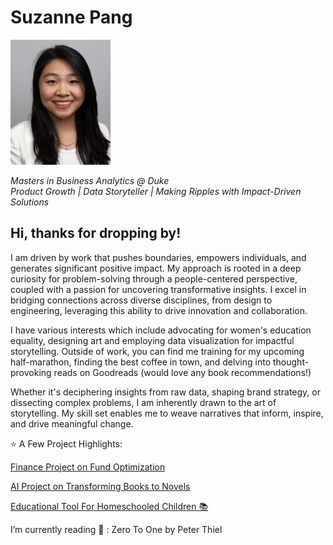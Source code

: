 # Suzanne Pang
<img src="https://github.com/suzayp/portfolio/blob/main/IMG_3484.jpg?raw=true" alt="My Portfolio" width="160" height="200">

*Masters in Business Analytics @ Duke* <br> *Product Growth \| Data Storyteller \| Making Ripples with Impact-Driven Solutions* 

## Hi, thanks for dropping by!

I am driven by work that pushes boundaries, empowers individuals, and generates significant positive impact. My approach is rooted in a deep curiosity for problem-solving through a people-centered perspective, coupled with a passion for uncovering transformative insights. I excel in bridging connections across diverse disciplines, from design to engineering, leveraging this ability to drive innovation and collaboration.

I have various interests which include advocating for women's education equality, designing art and employing data visualization for impactful storytelling. Outside of work, you can find me training for my upcoming half-marathon, finding the best coffee in town, and delving into thought-provoking reads on Goodreads (would love any book recommendations!)

Whether it's deciphering insights from raw data, shaping brand strategy, or dissecting complex problems, I am inherently drawn to the art of storytelling. My skill set enables me to weave narratives that inform, inspire, and drive meaningful change.

⭐ A Few Project Highlights:

[Finance Project on Fund Optimization](https://medium.com/@suzanne.pang/navigating-investments-building-diverse-portfolios-with-a-visual-dashboard-tool-c245358f9066)

[AI Project on Transforming Books to Novels](https://devpost.com/software/book2comic)

[Educational Tool For Homeschooled Children 📚](https://devpost.com/software/hoohacks-project-x)

I’m currently reading 💭 : Zero To One by Peter Thiel 



